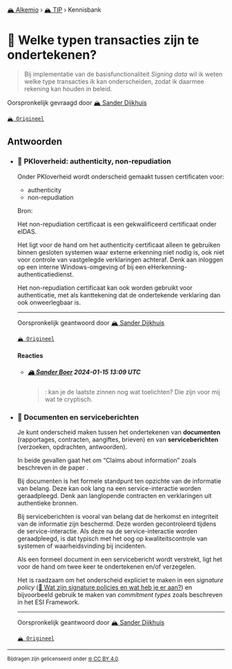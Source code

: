 [🏔️ Alkemio](https://welcome.alkem.io/) › [🏔️ TIP](https://alkem.io/tip/dashboard) › Kennisbank
# 📄 Welke typen transacties zijn te ondertekenen?
>Bij implementatie van de basisfunctionaliteit *Signing data* wil ik weten welke type transacties ik kan onderscheiden, zodat ik daarmee rekening kan houden in beleid.

Oorspronkelijk gevraagd door [🏔️ Sander Dijkhuis](https://alkem.io/user/sander-dijkhuis-3912)

[`🏔️ Origineel`](https://alkem.io/tip/collaboration/welketypentransact-1429)

## Antwoorden
- ### <a id="pkioverheidauthent-6351"></a> 📌 PKIoverheid: authenticity, non-repudiation
  Onder PKIoverheid wordt onderscheid gemaakt tussen certificaten voor:
  
  *   authenticity
  *   non-repudiation
  
  Bron: 
  
  Het non-repudiation certificaat is een gekwalificeerd certificaat onder eIDAS.
  
  Het ligt voor de hand om het authenticity certificaat alleen te gebruiken binnen gesloten systemen waar externe erkenning niet nodig is, ook niet voor controle van vastgelegde verklaringen achteraf. Denk aan inloggen op een interne Windows-omgeving of bij een eHerkenning-authenticatiedienst.
  
  Het non-repudiation certificaat kan ook worden gebruikt voor authenticatie, met als kanttekening dat de ondertekende verklaring dan ook onweerlegbaar is.

  ***
  Oorspronkelijk geantwoord door [🏔️ Sander Dijkhuis](https://alkem.io/tip/collaboration/welketypentransact-1429/posts/pkioverheidauthent-6351)

  [`🏔️ Origineel`](https://alkem.io/tip/collaboration/welketypentransact-1429/posts/pkioverheidauthent-6351)

  #### Reacties
    - ##### [🏔️ Sander Boer](https://alkem.io/user/sander-boer-499) 2024-01-15 13:09 UTC
      > :  kan je de laatste zinnen nog wat toelichten?  Die zijn voor mij wat te cryptisch.
- ### <a id="documentenenservic-8288"></a> 📌 Documenten en serviceberichten
  Je kunt onderscheid maken tussen het ondertekenen van **documenten** (rapportages, contracten, aangiftes, brieven) en van **serviceberichten** (verzoeken, opdrachten, antwoorden).
  
  In beide gevallen gaat het om “Claims about information” zoals beschreven in de paper .
  
  Bij documenten is het formele standpunt ten opzichte van de informatie van belang. Deze kan ook lang na een service-interactie worden geraadpleegd. Denk aan langlopende contracten en verklaringen uit authentieke bronnen.
  
  Bij serviceberichten is vooral van belang dat de herkomst en integriteit van de informatie zijn beschermd. Deze worden gecontroleerd tijdens de service-interactie. Als deze na de service-interactie worden geraadpleegd, is dat typisch met het oog op kwaliteitscontrole van systemen of waarheidsvinding bij incidenten.
  
  Als een formeel document in een servicebericht wordt verstrekt, ligt het voor de hand om twee keer te ondertekenen en/of verzegelen.
  
  Het is raadzaam om het onderscheid expliciet te maken in een *signature policy* ([📄 Wat zijn signature policies en wat heb je er aan?](watzijnsignaturep-7232.md)) en bijvoorbeeld gebruik te maken van *commitment types* zoals beschreven in het ESI Framework.

  ***
  Oorspronkelijk geantwoord door [🏔️ Sander Dijkhuis](https://alkem.io/tip/collaboration/welketypentransact-1429/posts/documentenenservic-8288)

  [`🏔️ Origineel`](https://alkem.io/tip/collaboration/welketypentransact-1429/posts/documentenenservic-8288)

* * *
<small>Bijdragen zijn gelicenseerd onder [🌐 CC BY 4.0](https://creativecommons.org/licenses/by/4.0/deed.nl).</small>
